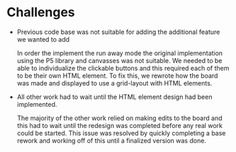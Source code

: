 # Challenges

* Previous code base was not suitable for adding the additional feature we wanted to add

  In order the implement the run away mode the original implementation using the P5 library and canvasses was not suitable. We needed to be able to individualize the clickable buttons and this required each of them to be their own HTML element. To fix this, we rewrote how the board was made and displayed to use a grid-layout with HTML elements.

* All other work had to wait until the HTML element design had been implemented.

  The majority of the other work relied on making edits to the board and this had to wait until the redesign was completed before any real work could be started. This issue was resolved by quickly completing a base rework and working off of this until a finalized version was done.
